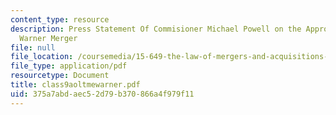```yaml
---
content_type: resource
description: Press Statement Of Commisioner Michael Powell on the Approval of Aol-Time
  Warner Merger
file: null
file_location: /coursemedia/15-649-the-law-of-mergers-and-acquisitions-spring-2003/375a7abdaec52d79b370866a4f979f11_class9aoltmewarner.pdf
file_type: application/pdf
resourcetype: Document
title: class9aoltmewarner.pdf
uid: 375a7abd-aec5-2d79-b370-866a4f979f11
---
```

